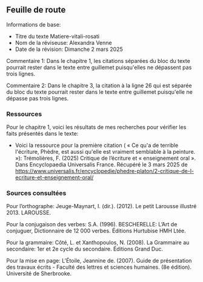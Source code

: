 ## Feuille de route

Informations de base:
* Titre du texte Matiere-vitali-rosati
* Nom de la réviseuse: Alexandra Venne
* Date de la révision: Dimanche 2 mars 2025

Commentaire 1: Dans le chapitre 1, les citations séparées du bloc du texte pourrait rester dans le texte entre guillemet puisqu'elles ne dépassent pas trois lignes. 

Commentaire 2: Dans le chapitre 3, la citation à la ligne 26 qui est séparée du bloc du texte pourrait rester dans le texte entre guillemet puisqu'elle ne dépasse pas trois lignes.

### Ressources
Pour le chapitre 1, voici les résultats de mes recherches pour vérifier les faits présentés dans le texte:
* Voici la ressource pour la première citation ( « Ce qu'a de terrible l'écriture, Phèdre, est aussi qu'elle est vraiment semblable à la peinture. »):
Trémolières, F. (2025) Critique de l’écriture et « enseignement oral ». Dans Encyclopaedia Universalis France. Récupéré le 3 mars 2025 de https://www.universalis.fr/encyclopedie/phedre-platon/2-critique-de-l-ecriture-et-enseignement-oral/

### Sources consultées
Pour l’orthographe: 
Jeuge-Maynart, I. (dir.). (2012). Le petit Larousse illustré 2013. LAROUSSE.

Pour la conjugaison des verbes:
S.A. (1996). BESCHERELLE: L’Art de conjuguer, Dictionnaire de 12 000 verbes. Éditions Hurtubise HMH Ltée.

Pour la grammaire:
Côté, L. et Xanthopoulos, N. (2008). La Grammaire au secondaire: 1er et 2e cycle du secondaire. Éditions Grand Duc.

Pour la mise en page:
L’Étoile, Jeannine de. (2007). Guide de présentation des travaux écrits - Faculté des lettres et sciences humaines. (8e édition). Université de Sherbrooke.
